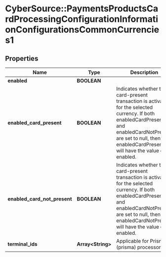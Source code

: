 # CyberSource::PaymentsProductsCardProcessingConfigurationInformationConfigurationsCommonCurrencies1

## Properties
Name | Type | Description | Notes
------------ | ------------- | ------------- | -------------
**enabled** | **BOOLEAN** |  | [optional] 
**enabled_card_present** | **BOOLEAN** | Indicates whether the card-present transaction is activated for the selected currency. If both enabledCardPresent and enabledCardNotPresent are set to null, then enabledCardPresent will have the value of enabled.  | [optional] 
**enabled_card_not_present** | **BOOLEAN** | Indicates whether the card-present transaction is activated for the selected currency. If both enabledCardPresent and enabledCardNotPresent are set to null, then enabledCardNotPresent will have the value of enabled.  | [optional] 
**terminal_ids** | **Array&lt;String&gt;** | Applicable for Prisma (prisma) processor. | [optional] 


